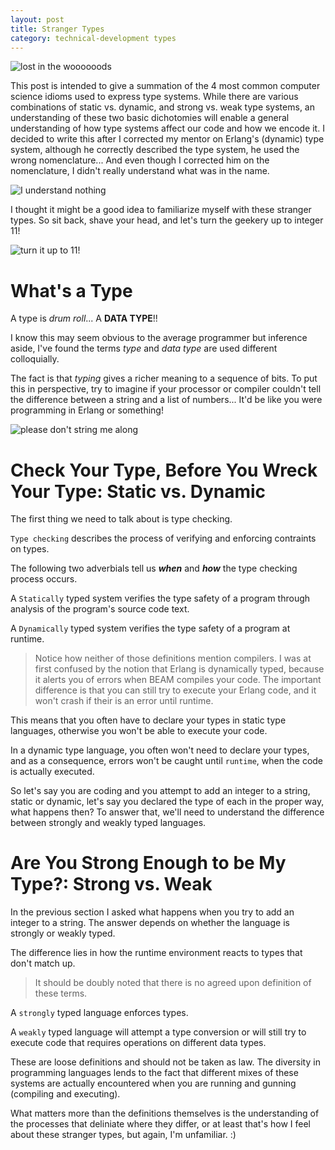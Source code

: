 ```yaml
---
layout: post
title: Stranger Types
category: technical-development types
---
```


<img src="https://www.dailydot.com/wp-content/uploads/22a/31/ee6028f42d1afd5863040b46ec6aabb1.jpg" alt="lost in the woooooods"/>

  This post is intended to give a summation of the 4 most common computer science idioms used to express type systems.  While there are various combinations of static vs. dynamic, and strong vs. weak type systems, an understanding of these two basic dichotomies will enable a general understanding of how type systems affect our code and how we encode it.  I decided to write this after I corrected my mentor on Erlang's (dynamic) type system, although he correctly described the type system, he used the wrong nomenclature... And even though I corrected him on the nomenclature, I didn't really understand what was in the name.  

<img src="https://images3.content-hci.com/int-cont/img/hca/gifs/michael-scott-i-understand-nothing.gif" alt="I understand nothing"/>

  I thought it might be a good idea to familiarize myself with these stranger types.  So sit back, shave your head, and let's turn the geekery up to integer 11!

<img src="https://memegenerator.net/img/instances/250x250/70640680/dont-be-a-10-be-an-eleven.jpg" alt="turn it up to 11!"/>

# What's a Type
  A type is *drum roll*...
  A <b>DATA TYPE</b>!!

  I know this may seem obvious to the average programmer but inference aside, I've found the terms <em>type</em> and <em>data type</em> are used different colloquially.  

  The fact is that <em>typing</em> gives a richer meaning to a sequence of bits.  To put this in perspective, try to imagine if your processor or compiler couldn't tell the difference between a string and a list of numbers...  It'd be like you were programming in Erlang or something!

<img src="http://slides.sigma-star.com/slideshows/no-string.jpg" alt="please don't string me along"/>
  

# Check Your Type, Before You Wreck Your Type: Static vs. Dynamic

The first thing we need to talk about is type checking.  

```Type checking``` describes the process of verifying and enforcing contraints on types.

  The following two adverbials tell us <b><em>when</em></b> and <b><em>how</em></b> the type checking process occurs.  

A ```Statically``` typed system verifies the type safety of a program through analysis of the program's source code text.


A ```Dynamically``` typed system verifies the type safety of a program at runtime.

<blockquote>
Notice how neither of those definitions mention compilers.  I was at first confused by the notion that Erlang is dynamically typed, because it alerts you of errors when BEAM compiles your code.  The important difference is that you can still try to execute your Erlang code, and it won't crash if their is an error until runtime.
</blockquote>

This means that you often have to declare your types in static type languages, otherwise you won't be able to execute your code.  

In a dynamic type language, you often won't need to declare your types, and as a consequence, errors won't be caught until ```runtime```, when the code is actually executed.

So let's say you are coding and you attempt to add an integer to a string, static or dynamic, let's say you declared the type of each in the proper way, what happens then?  To answer that, we'll need to understand the difference between strongly and weakly typed languages.


# Are You Strong Enough to be My Type?: Strong vs. Weak


In the previous section I asked what happens when you try to add an integer to a string.  The answer depends on whether the language is strongly or weakly typed.

The difference lies in how the runtime environment reacts to types that don't match up.  

<blockquote> It should be doubly noted that there is no agreed upon definition of these terms.  </blockquote>

A ```strongly``` typed language enforces types.

A ```weakly``` typed language will attempt a type conversion or will still try to execute code that requires operations on different data types.  


These are loose definitions and should not be taken as law.  The diversity in programming languages lends to the fact that different mixes of these systems are actually encountered when you are running and gunning (compiling and executing).

What matters more than the definitions themselves is the understanding of the processes that deliniate where they differ, or at least that's how I feel about these stranger types, but again, I'm unfamiliar. :)









